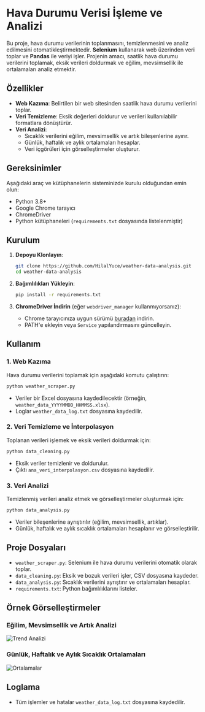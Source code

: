 # Hava Durumu Verisi İşleme ve Analizi

Bu proje, hava durumu verilerinin toplanmasını, temizlenmesini ve analiz edilmesini otomatikleştirmektedir. **Selenium** kullanarak web üzerinden veri toplar ve **Pandas** ile veriyi işler. Projenin amacı, saatlik hava durumu verilerini toplamak, eksik verileri doldurmak ve eğilim, mevsimsellik ile ortalamaları analiz etmektir.

## Özellikler
- **Web Kazıma**: Belirtilen bir web sitesinden saatlik hava durumu verilerini toplar.
- **Veri Temizleme**: Eksik değerleri doldurur ve verileri kullanılabilir formatlara dönüştürür.
- **Veri Analizi**:
  - Sıcaklık verilerini eğilim, mevsimsellik ve artık bileşenlerine ayırır.
  - Günlük, haftalık ve aylık ortalamaları hesaplar.
  - Veri içgörüleri için görselleştirmeler oluşturur.

## Gereksinimler
Aşağıdaki araç ve kütüphanelerin sisteminizde kurulu olduğundan emin olun:
- Python 3.8+
- Google Chrome tarayıcı
- ChromeDriver
- Python kütüphaneleri (`requirements.txt` dosyasında listelenmiştir)

## Kurulum

1. **Depoyu Klonlayın**:
   ```bash
   git clone https://github.com/HilalYuce/weather-data-analysis.git
   cd weather-data-analysis
   ```

2. **Bağımlılıkları Yükleyin**:
   ```bash
   pip install -r requirements.txt
   ```

3. **ChromeDriver İndirin** (eğer `webdriver_manager` kullanmıyorsanız):
   - Chrome tarayıcınıza uygun sürümü [buradan](https://chromedriver.chromium.org/downloads) indirin.
   - PATH'e ekleyin veya `Service` yapılandırmasını güncelleyin.

## Kullanım

### 1. Web Kazıma
Hava durumu verilerini toplamak için aşağıdaki komutu çalıştırın:
```bash
python weather_scraper.py
```
- Veriler bir Excel dosyasına kaydedilecektir (örneğin, `weather_data_YYYYMMDD_HHMMSS.xlsx`).
- Loglar `weather_data_log.txt` dosyasına kaydedilir.

### 2. Veri Temizleme ve İnterpolasyon
Toplanan verileri işlemek ve eksik verileri doldurmak için:
```bash
python data_cleaning.py
```
- Eksik veriler temizlenir ve doldurulur.
- Çıktı `ana_veri_interpolasyon.csv` dosyasına kaydedilir.

### 3. Veri Analizi
Temizlenmiş verileri analiz etmek ve görselleştirmeler oluşturmak için:
```bash
python data_analysis.py
```
- Veriler bileşenlerine ayrıştırılır (eğilim, mevsimsellik, artıklar).
- Günlük, haftalık ve aylık sıcaklık ortalamaları hesaplanır ve görselleştirilir.

## Proje Dosyaları
- `weather_scraper.py`: Selenium ile hava durumu verilerini otomatik olarak toplar.
- `data_cleaning.py`: Eksik ve bozuk verileri işler, CSV dosyasına kaydeder.
- `data_analysis.py`: Sıcaklık verilerini ayrıştırır ve ortalamaları hesaplar.
- `requirements.txt`: Python bağımlılıklarını listeler.

## Örnek Görselleştirmeler
### Eğilim, Mevsimsellik ve Artık Analizi
![Trend Analizi](example_trend_analysis.png)

### Günlük, Haftalık ve Aylık Sıcaklık Ortalamaları
![Ortalamalar](example_averages.png)

## Loglama
- Tüm işlemler ve hatalar `weather_data_log.txt` dosyasına kaydedilir.
